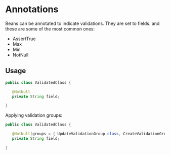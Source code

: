 # Annotations

Beans can be annotated to indicate validations. They are set to fields. and these are some of the most common ones:

* AssertTrue
* Max
* Min
* NotNull

## Usage

```java
public class ValidatedClass {

   @NotNull
   private String field;

}
```

Applying validation groups:

```java
public class ValidatedClass {

   @NotNull(groups = { UpdateValidationGroup.class, CreateValidationGroup.class })
   private String field;

}
```



